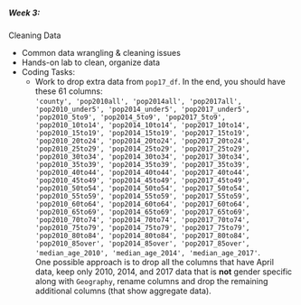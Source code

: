 ##### Week 3:
Cleaning Data  
- Common data wrangling & cleaning issues  
- Hands-on lab to clean, organize data
- Coding Tasks:
    * Work to drop extra data from `pop17_df`. In the end, you should have these 61 columns:  
   `'county', 'pop2010all', 'pop2014all', 'pop2017all', 'pop2010_under5',
       'pop2014_under5', 'pop2017_under5', 'pop2010_5to9', 'pop2014_5to9',
       'pop2017_5to9', 'pop2010_10to14', 'pop2014_10to14', 'pop2017_10to14',
       'pop2010_15to19', 'pop2014_15to19', 'pop2017_15to19', 'pop2010_20to24',
       'pop2014_20to24', 'pop2017_20to24', 'pop2010_25to29', 'pop2014_25to29',
       'pop2017_25to29', 'pop2010_30to34', 'pop2014_30to34', 'pop2017_30to34',
       'pop2010_35to39', 'pop2014_35to39', 'pop2017_35to39', 'pop2010_40to44',
       'pop2014_40to44', 'pop2017_40to44', 'pop2010_45to49', 'pop2014_45to49',
       'pop2017_45to49', 'pop2010_50to54', 'pop2014_50to54', 'pop2017_50to54',
       'pop2010_55to59', 'pop2014_55to59', 'pop2017_55to59', 'pop2010_60to64',
       'pop2014_60to64', 'pop2017_60to64', 'pop2010_65to69', 'pop2014_65to69',
       'pop2017_65to69', 'pop2010_70to74', 'pop2014_70to74', 'pop2017_70to74',
       'pop2010_75to79', 'pop2014_75to79', 'pop2017_75to79', 'pop2010_80to84',
       'pop2014_80to84', 'pop2017_80to84', 'pop2010_85over', 'pop2014_85over',
       'pop2017_85over', 'median_age_2010', 'median_age_2014',
       'median_age_2017'`.  
       One possible approach is to drop all the columns that have April data, keep only 2010, 2014, and 2017 data that is **not** gender specific along with `Geography`, rename columns and drop the remaining additional columns (that show aggregate data). 
